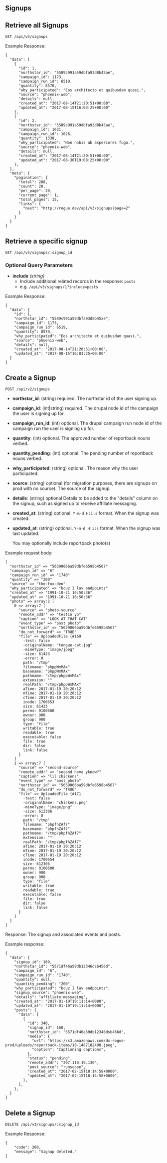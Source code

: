 ## Signups

## Retrieve all Signups

```
GET /api/v3/signups
```
Example Response: 

```
{
  "data": [
    {
      "id": 1,
      "northstar_id": "5589c991a59dbfa93d8b45ae",
      "campaign_id": 1173,
      "campaign_run_id": 6519,
      "quantity": 8570,
      "why_participated": "Eos architecto et quibusdam quasi.",
      "source": "phoenix-web",
      "details": null,
      "created_at": "2017-08-14T21:20:51+00:00",
      "updated_at": "2017-08-15T16:03:25+00:00"
    },
    {
      "id": 2,
      "northstar_id": "5589c991a59dbfa93d8b45ae",
      "campaign_id": 1631,
      "campaign_run_id": 1626,
      "quantity": 1338,
      "why_participated": "Non nobis ab asperiores fuga.",
      "source": "phoenix-web",
      "details": null,
      "created_at": "2017-08-14T21:20:51+00:00",
      "updated_at": "2017-08-30T19:08:25+00:00"
    },
  ],
  "meta": {
    "pagination": {
      "total": 288,
      "count": 20,
      "per_page": 20,
      "current_page": 1,
      "total_pages": 15,
      "links": {
        "next": "http://rogue.dev/api/v3/signups?page=2"
      }
    }
  }
}

```
## Retrieve a specific signup

```
GET /api/v3/signups/:signup_id
```
### Optional Query Parameters
- **include** _(string)_
  - Include additional related records in the response: `posts`
  - e.g. `/api/v3/signups/1?include=posts`
  
Example Response: 

```
{
  "data": {
    "id": 1,
    "northstar_id": "5589c991a59dbfa93d8b45ae",
    "campaign_id": 1173,
    "campaign_run_id": 6519,
    "quantity": 8570,
    "why_participated": "Eos architecto et quibusdam quasi.",
    "source": "phoenix-web",
    "details": null,
    "created_at": "2017-08-14T21:20:51+00:00",
    "updated_at": "2017-08-15T16:03:25+00:00"
  }
}
```

## Create a Signup

```
POST /api/v2/signups
```

  - **northstar_id**: (string) required.
    The northstar id of the user signing up.
  - **campaign_id**: (int|string) required.
    The drupal node id of the campaign the user is signing up for.
  - **campaign_run_id**: (int) optional.
    The drupal campaign run node id of the campaign run the user is signing up for.
  - **quantity**: (int) optional.
    The approved number of reportback nouns verbed.
  - **quantity_pending**: (int) optional.
    The pending number of reportback nouns verbed. 
  - **why_participated**: (string) optional.
    The reason why the user participated.
  - **source**: (string) optional (for migration purposes, there are signups on prod with no source).
    The source of the signup.
  - **details**: (string) optional
    Details to be added to the "details" column on the signup, such as signed up to receive affiliate messaging.
  - **created_at**: (string) optional.
    `Y-m-d H:i:s` format. When the signup was created.
  - **updated_at**: (string) optional.
    `Y-m-d H:i:s` format. When the signup was last updated.

    You may optionally include reportback photo(s)

Example request body:
```
[
  "northstar_id" => "5639066ba59dbfe6598b4567"
  "campaign_id" => "6"
  "campaign_run_id" => "1740"
  "quantity" => "200"
  "source" => "the-fox-den"
  "why_participated" => "bcuz I luv endpointz"
  "created_at" => "1991-10-21 16:50:36"
  "updated_at" => "1991-10-21 16:50:36"
  "photo" => array:2 [
    0 => array:7 [
      "source" => "photo-source"
      "remote_addr" => "testin yo"
      "caption" => "LOOK AT THAT CAT"
      "event_type" => "post_photo"
      "northstar_id" => "5639066ba59dbfe6598b4567"
      "do_not_forward" => "TRUE"
      "file" => UploadedFile {#169
        -test: false
        -originalName: "tongue-cat.jpg"
        -mimeType: "image/jpeg"
        -size: 61423
        -error: 0
        path: "/tmp"
        filename: "phppWmMAx"
        basename: "phppWmMAx"
        pathname: "/tmp/phppWmMAx"
        extension: ""
        realPath: "/tmp/phppWmMAx"
        aTime: 2017-01-19 20:20:12
        mTime: 2017-01-19 20:20:12
        cTime: 2017-01-19 20:20:12
        inode: 1700653
        size: 61423
        perms: 0100600
        owner: 900
        group: 900
        type: "file"
        writable: true
        readable: true
        executable: false
        file: true
        dir: false
        link: false
      }
    ]
    1 => array:7 [
      "source" => "second-source"
      "remote_addr" => "second home yknow?"
      "caption" => "lil chickens"
      "event_type" => "post_photo"
      "northstar_id" => "5639066ba59dbfe6598b4567"
      "do_not_forward" => "TRUE"
      "file" => UploadedFile {#171
        -test: false
        -originalName: "chickens.png"
        -mimeType: "image/png"
        -size: 612306
        -error: 0
        path: "/tmp"
        filename: "phpfhZAf7"
        basename: "phpfhZAf7"
        pathname: "/tmp/phpfhZAf7"
        extension: ""
        realPath: "/tmp/phpfhZAf7"
        aTime: 2017-01-19 20:20:12
        mTime: 2017-01-19 20:20:12
        cTime: 2017-01-19 20:20:12
        inode: 1700654
        size: 612306
        perms: 0100600
        owner: 900
        group: 900
        type: "file"
        writable: true
        readable: true
        executable: false
        file: true
        dir: false
        link: false
      }
    ]
  ]
]
```

Response: The signup and associated events and posts.

Example response:
```
{
  "data": {
    "signup_id": 160,
    "northstar_id": "5571df46a59db12346dsb456d",
    "campaign_id": "6",
    "campaign_run_id": "1740",
    "quantity": null,
    "quantity_pending": "200",
    "why_participated": "bcuz I luv endpointz",
    "signup_source": "phoenix-web",
    "details": "affiliate-messaging",
    "created_at": "2017-01-19T19:11:14+0000",
    "updated_at": "2017-01-19T19:11:14+0000",
    "posts": {
      "data": [
        {
          "id": 340,
          "signup_id": 160,
          "northstar_id": "5571df46a59db12346dsb456d",
          "media": {
            "url": "https://s3.amazonaws.com/ds-rogue-prod/uploads/reportback-items/18-1487182498.jpeg",
            "caption": "Captioning captions",
          },
          "status": "pending",
          "remote_addr": "207.110.19.130",
          "post_source": "runscope",
          "created_at": "2017-02-15T18:14:58+0000",
          "updated_at": "2017-02-15T18:14:58+0000",
        },
      ],
    },
  }
}
```

## Delete a Signup

```
DELETE /api/v3/signups/:signup_id
```
Example Response: 

```
{
    "code": 200,
    "message": "Signup deleted."
}

```
